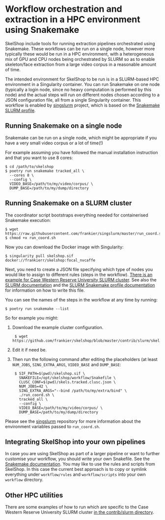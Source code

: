 # Workflow orchestration and extraction in a HPC environment using Snakemake

SkelShop include tools for running extraction pipelines orchestrated using
Snakemake. These workflows can be run on a single node, however more typically
these would be run in a HPC environment, with a heterogeneous mix of GPU and
CPU nodes being orchestrated by SLURM so as to enable skeleton/face extraction
from a large video corpus in a reasonable amount of time.

The intended environment for SkelShop to be run is in a SLURM-based HPC
environment in a Singularity container. You can run Snakemake on one node
(typically a login node, since no heavy computation is performed by this node)
and the actual steps will run on different nodes chosen according to a JSON
configuration file, all from a single Singularity container. This workflow is
enabled by [singslurm](https://github.com/frankier/singslurm) project, which is
based on the [Snakemake SLURM
profile](https://github.com/Snakemake-Profiles/slurm).

## Running Snakemake on a single node

Snakemake can be run on a single node, which might be appropriate if you have
a very small video corpus or a lot of time(!)

For example assuming you have followed the manual installation instruction and
that you want to use 8 cores:

    $ cd /path/to/skelshop
    $ poetry run snakemake tracked_all \
      --cores 8 \
      --config \
      VIDEO_BASE=/path/to/my/video/corpus/ \
      DUMP_BASE=/path/to/my/dump/directory

## Running Snakemake on a SLURM cluster

The coordinator script bootstraps everything needed for containerised Snakemake
execution:

    $ wget https://raw.githubusercontent.com/frankier/singslurm/master/run_coord.sh
    $ chmod +x run_coord.sh

Now you can download the Docker image with Singularity:

    $ singularity pull skelshop.sif docker://frankierr/skelshop:focal_nvcaffe

Next, you need to create a JSON file specifying which type of nodes you would
like to assign to different rules (steps in the workflow). [There is an example
for Case Western Reserve University SLURM
cluster](https://github.com/frankier/skelshop/blob/master/contrib/slurm/skels.tracked.clusc.json).
See also the [SLURM
documentation](https://slurm.schedmd.com/documentation.html) and the [SLURM
Snakemake profile documentation](https://github.com/Snakemake-Profiles/slurm)
for information on how to write this file.

You can see the names of the steps in the workflow at any time by running:

    $ poetry run snakemake --list

So for example you might:

1. Download the example cluster configuration.

        $ wget https://github.com/frankier/skelshop/blob/master/contrib/slurm/skels.tracked.clusc.json

2. Edit it if need be.

3. Then run the following command after editing the placeholders (at least
   `NUM_JOBS`, `SING_EXTRA_ARGS`, `VIDEO_BASE` and `DUMP_BASE`:


        $ SIF_PATH=$(pwd)/skelshop.sif \
          SNAKEFILE=/opt/skelshop/workflow/Snakefile \
          CLUSC_CONF=$(pwd)/skels.tracked.clusc.json \
          NUM_JOBS=42 \
          SING_EXTRA_ARGS="--bind /path/to/my/extra/bind" \
          ./run_coord.sh \
          tracked_all \
          --config \
          VIDEO_BASE=/path/to/my/video/corpus/ \
          DUMP_BASE=/path/to/my/dump/directory


Please see the [singslurm](https://github.com/frankier/singslurm) repository
for more information about the environment variables passed to `run_coord.sh`.

## Integrating SkelShop into your own pipelines

In case you are using SkelShop as part of a larger pipeline or want to further
customise your workflow, you should write your own Snakefile. See the
[Snakemake documentation](https://snakemake.readthedocs.io). You may like to
use the rules and scripts from SkelShop. In this case the current best approach
is to copy or symlink everything under `workflow/rules` and `workflow/scripts`
into your own `workflow` directory.

## Other HPC utilities

There are some examples of how to run which are specific to the Case Western
Reserve University SLURM cluster [in the contrib/slurm
directory](https://github.com/frankier/skelshop/tree/master/contrib/slurm).
